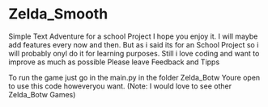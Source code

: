 # Zelda_Smooth
Simple Text Adventure for a school Project
I hope you enjoy it. I will maybe add features every now and then. 
But as i said its for an School Project so i will probably onyl do it for learning purposes.
Still i love coding and want to improve as much as possible
Please leave Feedback and Tipps

To run the game just go in the main.py in the folder Zelda_Botw 
Youre open to use this code howeveryou want. (Note: I would love to see other Zelda_Botw Games)
